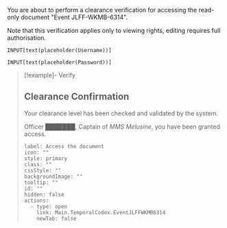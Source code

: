 You are about to perform a clearance verification for accessing the read-only document "Event JLFF-WKMB-6314".

Note that this verification applies only to viewing rights, editing requires full authorisation.

```meta-bind
INPUT[text(placeholder(Username))]
```

```meta-bind
INPUT[text(placeholder(Password))]
```

> [!example]- Verify
> ## Clearance Confirmation
> 
> Your clearance level has been checked and validated by the system.
> 
> Officer ███████, Captain of *MMS Melusine*, you have been granted access.
> 
> ```meta-bind-button
> label: Access the document
> icon: ""
> style: primary
> class: ""
> cssStyle: ""
> backgroundImage: ""
> tooltip: ""
> id: ""
> hidden: false
> actions:
>   - type: open
>     link: Main.TemporalCodex.EventJLFFWKMB6314
>     newTab: false
> ```